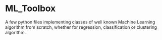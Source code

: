 # ML_Toolbox

A few python files implementing classes of well known Machine Learning algorithm from scratch, whether for regression, classification or clustering algorithm. 

